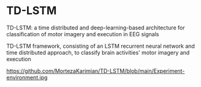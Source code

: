 # TD-LSTM
TD-LSTM: a time distributed and deep-learning-based architecture for classification of motor imagery and execution in EEG signals

TD-LSTM framework, consisting of an LSTM recurrent neural network and time distributed approach, to classify brain activities' motor imagery and execution

https://github.com/MortezaKarimian/TD-LSTM/blob/main/Experiment-environment.jpg

